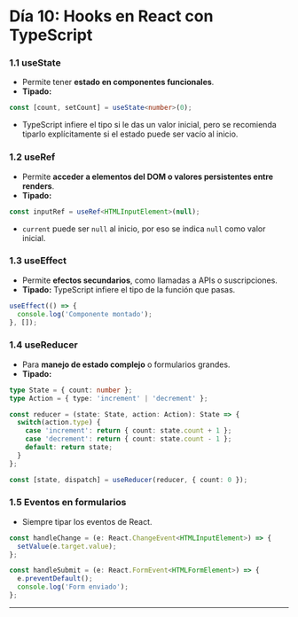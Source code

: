 # Día 10: Hooks en React con TypeScript

### 1.1 useState
- Permite tener **estado en componentes funcionales**.
- **Tipado:**
```ts
const [count, setCount] = useState<number>(0);
```
- TypeScript infiere el tipo si le das un valor inicial, pero se recomienda tiparlo explícitamente si el estado puede ser vacío al inicio.

### 1.2 useRef
- Permite **acceder a elementos del DOM o valores persistentes entre renders**.
- **Tipado:**
```ts
const inputRef = useRef<HTMLInputElement>(null);
```
- `current` puede ser `null` al inicio, por eso se indica `null` como valor inicial.

### 1.3 useEffect
- Permite **efectos secundarios**, como llamadas a APIs o suscripciones.
- **Tipado:** TypeScript infiere el tipo de la función que pasas.
```ts
useEffect(() => {
  console.log('Componente montado');
}, []);
```

### 1.4 useReducer
- Para **manejo de estado complejo** o formularios grandes.
- **Tipado:**
```ts
type State = { count: number };
type Action = { type: 'increment' | 'decrement' };

const reducer = (state: State, action: Action): State => {
  switch(action.type) {
    case 'increment': return { count: state.count + 1 };
    case 'decrement': return { count: state.count - 1 };
    default: return state;
  }
};

const [state, dispatch] = useReducer(reducer, { count: 0 });
```

### 1.5 Eventos en formularios
- Siempre tipar los eventos de React.
```ts
const handleChange = (e: React.ChangeEvent<HTMLInputElement>) => {
  setValue(e.target.value);
};

const handleSubmit = (e: React.FormEvent<HTMLFormElement>) => {
  e.preventDefault();
  console.log('Form enviado');
};
```

---

